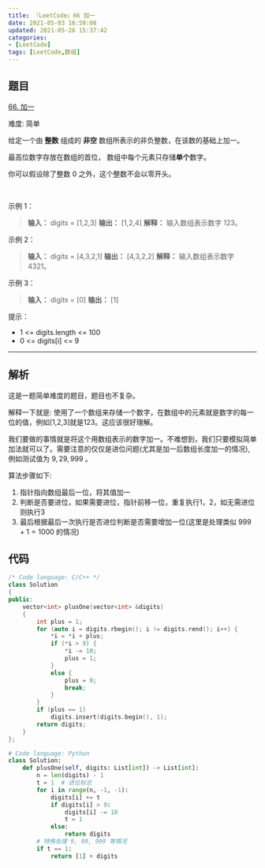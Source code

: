 ```yaml
---
title: 『LeetCode』66 加一
date: 2021-05-03 16:59:08
updated: 2021-05-26 15:37:42
categories:
- [LeetCode]
tags: [LeetCode,数组]
---
```


## 题目

[66. 加一](https://leetcode-cn.com/problems/plus-one)

难度: 简单

<!--more-->

给定一个由 **整数** 组成的 **非空** 数组所表示的非负整数，在该数的基础上加一。

最高位数字存放在数组的首位， 数组中每个元素只存储**单个**数字。

你可以假设除了整数 0 之外，这个整数不会以零开头。

$\quad$

示例 1：

> **输入：** digits = [1,2,3]
> **输出：** [1,2,4]
> **解释：** 输入数组表示数字 123。

示例 2：

> **输入：** digits = [4,3,2,1]
> **输出：** [4,3,2,2]
> **解释：** 输入数组表示数字 4321。

示例 3：

> **输入：** digits = [0]
> **输出：** [1]

提示：

- 1 <= digits.length <= 100
- 0 <= digits[i] <= 9

***

## 解析

这是一题简单难度的题目，题目也不复杂。

解释一下就是: 使用了一个数组来存储一个数字，在数组中的元素就是数字的每一位的值，例如[1,2,3]就是123。这应该很好理解。

我们要做的事情就是将这个用数组表示的数字加一。不难想到，我们只要模拟简单加法就可以了。需要注意的仅仅是进位问题(尤其是加一后数组长度加一的情况), 例如测试值为 $9, 29, 999$ 。

算法步骤如下:

1. 指针指向数组最后一位，将其值加一
2. 判断是否要进位，如果需要进位，指针前移一位，重复执行1，2，如无需进位则执行3
3. 最后根据最后一次执行是否进位判断是否需要增加一位(这里是处理类似 $999 + 1 = 1000$ 的情况)

## 代码

```cpp
/* Code language: C/C++ */
class Solution
{
public:
    vector<int> plusOne(vector<int> &digits)
    {
        int plus = 1;
        for (auto i = digits.rbegin(); i != digits.rend(); i++) {
            *i = *i + plus;
            if (*i > 9) {
                *i -= 10;
                plus = 1;
            }
            else {
                plus = 0;
                break;
            }
        }
        if (plus == 1)
            digits.insert(digits.begin(), 1);
        return digits;
    }
};
```

```python
# Code language: Python
class Solution:
    def plusOne(self, digits: List[int]) -> List[int]:
        n = len(digits) - 1
        t = 1  # 进位标志
        for i in range(n, -1, -1):
            digits[i] += t
            if digits[i] > 9:
                digits[i] -= 10
                t = 1
            else:
                return digits
        # 特殊处理 9, 99, 999 等情况
        if t == 1:
            return [1] + digits
```
